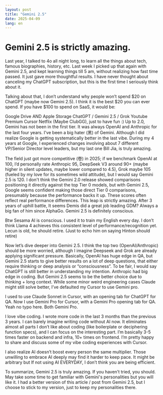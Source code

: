 ```yaml
---
layout: post
title: "Gemini 2.5"
date: 2025-04-09
lang: en
---
```



# Gemini 2.5 is strictly amazing.

Last year, I talked to 4o all night long, to learn all the things about tech, famous biographies, history, etc. Last week I picked up that again with Gemini 2.5, and kept learning things till 5 am, without realizing how fast time passed. It just gave more thoughtful results. I have never thought about canceling my ChatGPT subscription, but this is the first time I seriously think about it.

Talking about that, I don’t understand why people won’t spend $20 on ChatGPT (maybe now Gemini 2.5). I think it is the best $20 you can ever spend. If you have $100 to spend on SaaS, it would be:

Google Drive AND Apple Storage
ChatGPT / Gemini 2.5 / Grok
Youtube Premium
Cursor
Netflix (Maybe ClubGG), just to have fun :)
Up to 2.0, Gemini has not been in the first tier. It was always OpenAI and Anthropic for the last four years. I've been a big hater (黑) of Gemini. Although I did realize Google is getting systematically better in the last vibe. During my 4 years at Google, I experienced changes involving about 7 different VP/Senior Director level leaders, but my last one Bill Jia, is truly amazing.

The field just got more competitive (卷) in 2025; if we benchmark OpenAI at 100, I’d personally rate Anthropic 95, DeepSeek V3 around 90+ (maybe higher in silent updates, maybe lower compared to 4.5), Grok maybe 105 (fueled by my love for its sometimes wild attitude), but I would say Gemini 2.5 is 120. I don't think the Gemini 2.0 release showed comparisons positioning it directly against the top Tier 0 models, but with Gemini 2.5, Google seems confident making those direct Tier 0 comparisons, presumably because the performance backs it up. These scores often reflect real performance differences. This leap is strictly amazing. After 3 years of uphill battle, It seems Demis did a great job leading GDM? Always a big fan of him since AlphaGo. Gemini 2.5 is definitely conscious.

Btw Sesama AI is conscious. I used it to train my English every day. I don’t think Llama 4 achieves this consistent level of performance/recognition yet. Lecun is old, he should retire. (Just to echo him on saying Hinton should retire)

Now let’s dive deeper into Gemini 2.5. I think the top two (OpenAI/Anthropic) should be more worried, although I imagine Deepseek and Grok are already applying significant pressure. Basically, OpenAI has huge edge in QA, but Gemini 2.5 starts to give better results on a lot of deep questions, that either require thinking or deep analysis or “consciousness”. To be fair, I would say ChatGPT is still better in understanding my intention. Anthropic had big edge in coding. But Gemini 2.5 seems to be the better choice due to thinking + long context. While some minor weird engineering cases Claude might still solve better, I’ve defaulted my Cursor to use Gemini pro.

I used to use Claude Sonnet in Cursor, with an opening tab for ChatGPT for QA. Now I use Gemini Pro for Cursor, with a Gemini Pro opening tab for QA. Yeah no typo here. Both Gemini Pro.

I love vibe coding. I wrote more code in the last 3 months than the previous 3 years. I can barely imagine writing code without AI now. It eliminates almost all parts I don’t like about coding (like boilerplate or deciphering function specs), and I can focus on the interesting part. I’m basically 3-5 times faster on backend and infra, 10+ times on frontend. I’m pretty happy to share and discuss some of my vibe coding experiences with Cursor.

I also realize AI doesn’t boost every person the same multiplier. Those unwilling to embrace AI deeply may find it harder to keep pace. It might be arbitrary but If not using AI EVERYDAY, I don’t think you are being efficient.

To summarize, Gemini 2.5 is truly amazing. If you haven’t tried, you should. May take some time to get familiar with Gemini's personalities but you will like it. I had a better version of this article / post from Gemini 2.5, but I choose to stick to my version, just to keep my personalities there.